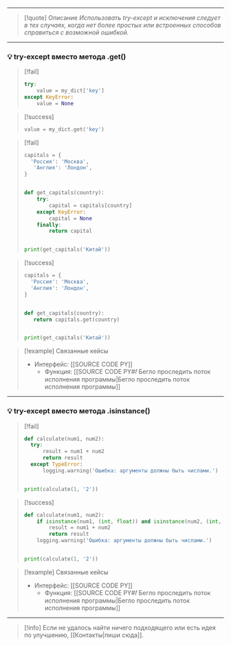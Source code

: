 ***

>[!quote] Описание
_Использовать try-except и исключения следует в тех случаях, когда нет более простых или встроенных способов справиться с возможной ошибкой._

***
### 💡 try-except вместо метода .get()

> [!fail]
> ```python
> try:
>     value = my_dict['key']
> except KeyError:
>     value = None
> ```

> [!success]
> ```python
> value = my_dict.get('key')
> ```


> [!fail]
> ```python
> capitals = {
 >   'Россия': 'Москва',
>    'Англия': 'Лондон',
>}
>
>
> def get_capitals(country):
>     try:
>         capital = capitals[country]
>     except KeyError:
>         capital = None
>     finally:
>         return capital
>
>
> print(get_capitals('Китай'))
> ```

> [!success]
> ```python
> capitals = {
>   'Россия': 'Москва',
>   'Англия': 'Лондон',
>}
>
>
> def get_capitals(country):
>    return capitals.get(country)
> 
> 
> print(get_capitals('Китай'))
> ```

> [!example] Связанные кейсы
>- Интерфейс: [[SOURCE CODE PY]]
>	- Функция: [[SOURCE CODE PY#𝑓 Бегло проследить поток исполнения программы|Бегло проследить поток исполнения программы]]

***
### 💡 try-except вместо метода .isinstance()

> [!fail]
> ```python
> def calculate(num1, num2):
> 	try:
> 		result = num1 + num2
> 		return result
> 	except TypeError:
> 		logging.warning('Ошибка: аргументы должны быть числами.')
>
>
> print(calculate(1, '2'))
> ```

> [!success]
> ```python
> def calculate(num1, num2):
>     if isinstance(num1, (int, float)) and isinstance(num2, (int, float)):
>         result = num1 + num2
>         return result
>     logging.warning('Ошибка: аргументы должны быть числами.')
> 
> 
> print(calculate(1, '2'))
> ```

> [!example] Связанные кейсы
>- Интерфейс: [[SOURCE CODE PY]]
>	- Функция: [[SOURCE CODE PY#𝑓 Бегло проследить поток исполнения программы|Бегло проследить поток исполнения программы]]

***

> [!info]
> Если не удалось найти ничего подходящего или есть идея по улучшению, [[Контакты|пиши сюда]].
